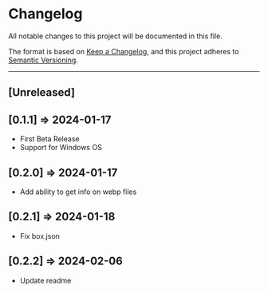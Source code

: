 # Changelog

All notable changes to this project will be documented in this file.

The format is based on [Keep a Changelog](https://keepachangelog.com/en/1.0.0/),
and this project adheres to [Semantic Versioning](https://semver.org/spec/v2.0.0.html).

----

## [Unreleased]

## [0.1.1] => 2024-01-17

* First Beta Release
* Support for Windows OS

## [0.2.0] => 2024-01-17

* Add ability to get info on webp files


## [0.2.1] => 2024-01-18

* Fix box.json

## [0.2.2] => 2024-02-06

* Update readme
